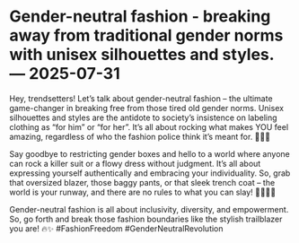 # Gender-neutral fashion - breaking away from traditional gender norms with unisex silhouettes and styles. — 2025-07-31

Hey, trendsetters! Let’s talk about gender-neutral fashion – the ultimate game-changer in breaking free from those tired old gender norms. Unisex silhouettes and styles are the antidote to society’s insistence on labeling clothing as “for him” or “for her”. It’s all about rocking what makes YOU feel amazing, regardless of who the fashion police think it’s meant for. 🚫👮‍♀️

Say goodbye to restricting gender boxes and hello to a world where anyone can rock a killer suit or a flowy dress without judgment. It’s all about expressing yourself authentically and embracing your individuality. So, grab that oversized blazer, those baggy pants, or that sleek trench coat – the world is your runway, and there are no rules to what you can slay! 💁‍♂️💁‍♀️

Gender-neutral fashion is all about inclusivity, diversity, and empowerment. So, go forth and break those fashion boundaries like the stylish trailblazer you are! 🔥✨ #FashionFreedom #GenderNeutralRevolution